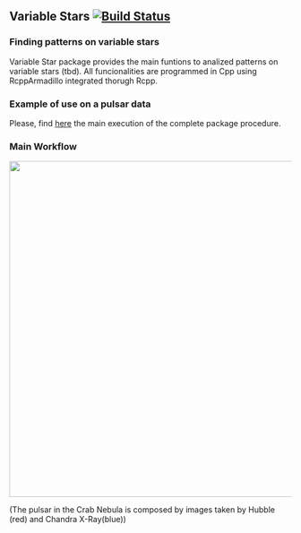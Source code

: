 
## Variable Stars [![Build Status](https://travis-ci.org/rmaestre/variableStars.svg?branch=master)](https://travis-ci.org/rmaestre/variableStars)

### Finding patterns on variable stars

Variable Star package provides the main funtions to analized patterns on variable stars (tbd). All funcionalities are programmed in Cpp using RcppArmadillo integrated thorugh Rcpp.

###  Example of use on a pulsar data

Please, find [here](docs/Experiments.md) the main execution of the complete package procedure.

###  Main Workflow

<img src="https://raw.githubusercontent.com/rmaestre/variableStars/master/docs/figures/workflow.png" width="600"/>

(The pulsar in the Crab Nebula is composed by images taken by Hubble (red) and Chandra X-Ray(blue))
